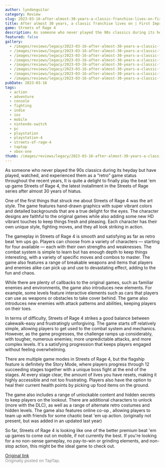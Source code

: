 ```yaml
---
author: lyndonguitar
category: Review
slug: 2023-03-16-after-almost-30-years-a-classic-franchise-lives-on-first-impressions-streets-of-rage-4
title: After almost 30 years, a classic franchise lives on | First Impressions - Streets of Rage 4
game: Streets of Rage 4
description: As someone who never played the 90s classics during its heyday but have played, watched, and experienced them as a “retro” game status throughout the recent years, It is quite a delight to finally play the beat 'em up game Streets of Rage 4, the latest installment in the Streets of Rage series after almost 30 years of hiatus.
featured: false
gallery:
  - /images/reviews/legacy/2023-03-16-after-almost-30-years-a-classic-franchise-lives-on--first-impressions---streets-of-rage-4-0.avif
  - /images/reviews/legacy/2023-03-16-after-almost-30-years-a-classic-franchise-lives-on--first-impressions---streets-of-rage-4-1.avif
  - /images/reviews/legacy/2023-03-16-after-almost-30-years-a-classic-franchise-lives-on--first-impressions---streets-of-rage-4-2.avif
  - /images/reviews/legacy/2023-03-16-after-almost-30-years-a-classic-franchise-lives-on--first-impressions---streets-of-rage-4-3.avif
  - /images/reviews/legacy/2023-03-16-after-almost-30-years-a-classic-franchise-lives-on--first-impressions---streets-of-rage-4-4.avif
  - /images/reviews/legacy/2023-03-16-after-almost-30-years-a-classic-franchise-lives-on--first-impressions---streets-of-rage-4-5.avif
  - /images/reviews/legacy/2023-03-16-after-almost-30-years-a-classic-franchise-lives-on--first-impressions---streets-of-rage-4-6.avif
  - /images/reviews/legacy/2023-03-16-after-almost-30-years-a-classic-franchise-lives-on--first-impressions---streets-of-rage-4-7.avif
pubDate: 2023-03-16
tags:
  - action
  - adventure
  - console
  - fighting
  - indie
  - ios
  - mobile
  - nintendo-switch
  - pc
  - playstation
  - playstation-4
  - streets-of-rage-4
  - taptap
  - xbox-one
thumb: /images/reviews/legacy/2023-03-16-after-almost-30-years-a-classic-franchise-lives-on--first-impressions---streets-of-rage-4-0.avif
---
```


As someone who never played the 90s classics during its heyday but have played, watched, and experienced them as a “retro” game status throughout the recent years, It is quite a delight to finally play the beat 'em up game Streets of Rage 4, the latest installment in the Streets of Rage series after almost 30 years of hiatus.

One of the first things that struck me about Streets of Rage 4 was the art style. The game features hand-drawn graphics with super vibrant colors and detailed backgrounds that are a true delight for the eyes. The character designs are faithful to the original games while also adding some new HD vibrant touches to keep things fresh and pleasing. Each character has their own unique style, fighting moves, and they all look striking in action.

The gameplay in Streets of Rage 4 is smooth and satisfying as far as retro beat ‘em ups go. Players can choose from a variety of characters — starting for four available — each with their own strengths and weaknesses. The combat system is simple to learn but has enough depth to keep things interesting, with a variety of specific moves and combos to master. The game also features a range of breakable weapons and items that players and enemies alike can pick up and use to devastating effect, adding to the fun and chaos.

While there are plenty of callbacks to the original games, such as familiar enemies and environments, the game also introduces new elements. For example, some levels feature interactive elements such as cars that players can use as weapons or obstacles to take cover behind. The game also introduces new enemies with attack patterns and abilities, keeping players on their toes.

In terms of difficulty, Streets of Rage 4 strikes a good balance between cakewalk-easy and frustratingly unforgiving. The game starts off relatively simple, allowing players to get used to the combat system and mechanics. However, as the game progresses, the challenge ramps up considerably, with tougher, numerous enemies; more unpredictable attacks, and more complex levels. It's a satisfying progression that keeps players engaged without feeling overwhelming.

There are multiple game modes in Streets of Rage 4, but the flagship feature is definitely the Story Mode, where players progress through 12 succeeding stages together with a unique boss fight at the end of the stages. At every stage clear, the amount of lives you have resets, making it highly accessible and not too frustrating. Players also have the option to heal their current health points by picking up food items on the ground.

The game also includes a range of unlockable content and hidden secrets to keep players on the lookout. There are additional characters to unlock (more with the DLC), as well as a range of alternate retro costumes and hidden levels. The game also features online co-op , allowing players to team up with friends for some chaotic beat 'em up action. (originally not present, but was added in an updated last year)

So far, Streets of Rage 4 is looking like one of the better premium beat 'em up games to come out on mobile, if not currently the best. If you're looking for a no non-sense gameplay, no pay-to-win or grinding elements, and non-stop action, this might be the ideal game to check out.

[Original link](https://www.taptap.io/post/4809617)<br><span style="font-size: 0.95em; color: #888;">Originally posted on TapTap.</span>